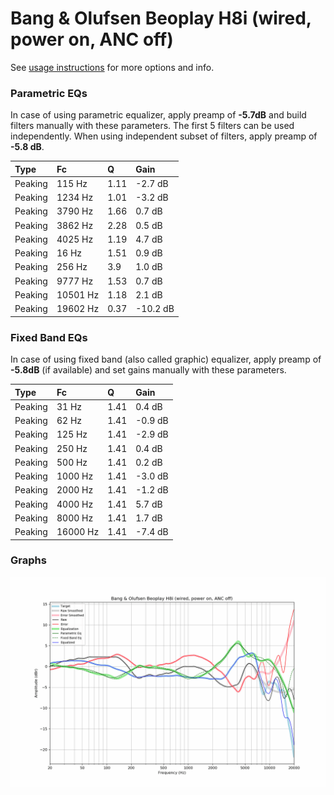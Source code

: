# Bang & Olufsen Beoplay H8i (wired, power on, ANC off)
See [usage instructions](https://github.com/jaakkopasanen/AutoEq#usage) for more options and info.

### Parametric EQs
In case of using parametric equalizer, apply preamp of **-5.7dB** and build filters manually
with these parameters. The first 5 filters can be used independently.
When using independent subset of filters, apply preamp of **-5.8 dB**.

| Type    | Fc       |    Q | Gain     |
|:--------|:---------|:-----|:---------|
| Peaking | 115 Hz   | 1.11 | -2.7 dB  |
| Peaking | 1234 Hz  | 1.01 | -3.2 dB  |
| Peaking | 3790 Hz  | 1.66 | 0.7 dB   |
| Peaking | 3862 Hz  | 2.28 | 0.5 dB   |
| Peaking | 4025 Hz  | 1.19 | 4.7 dB   |
| Peaking | 16 Hz    | 1.51 | 0.9 dB   |
| Peaking | 256 Hz   | 3.9  | 1.0 dB   |
| Peaking | 9777 Hz  | 1.53 | 0.7 dB   |
| Peaking | 10501 Hz | 1.18 | 2.1 dB   |
| Peaking | 19602 Hz | 0.37 | -10.2 dB |

### Fixed Band EQs
In case of using fixed band (also called graphic) equalizer, apply preamp of **-5.8dB**
(if available) and set gains manually with these parameters.

| Type    | Fc       |    Q | Gain    |
|:--------|:---------|:-----|:--------|
| Peaking | 31 Hz    | 1.41 | 0.4 dB  |
| Peaking | 62 Hz    | 1.41 | -0.9 dB |
| Peaking | 125 Hz   | 1.41 | -2.9 dB |
| Peaking | 250 Hz   | 1.41 | 0.4 dB  |
| Peaking | 500 Hz   | 1.41 | 0.2 dB  |
| Peaking | 1000 Hz  | 1.41 | -3.0 dB |
| Peaking | 2000 Hz  | 1.41 | -1.2 dB |
| Peaking | 4000 Hz  | 1.41 | 5.7 dB  |
| Peaking | 8000 Hz  | 1.41 | 1.7 dB  |
| Peaking | 16000 Hz | 1.41 | -7.4 dB |

### Graphs
![](./Bang%20&%20Olufsen%20Beoplay%20H8i%20(wired,%20power%20on,%20ANC%20off).png)